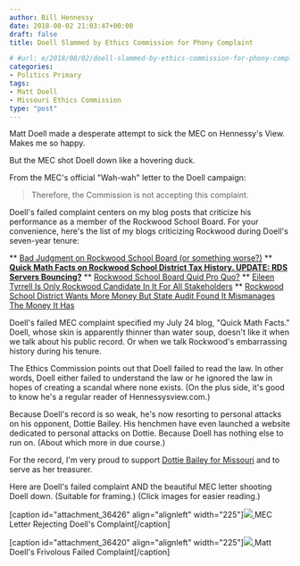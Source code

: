 ```yaml
---
author: Bill Hennessy
date: 2018-08-02 21:03:47+00:00
draft: false
title: Doell Slammed by Ethics Commission for Phony Complaint

# #url: e/2018/08/02/doell-slammed-by-ethics-commission-for-phony-complaint/
categories:
- Politics Primary
tags:
- Matt Doell
- Missouri Ethics Commission
type: "post"
---
```


Matt Doell made a desperate attempt to sick the MEC on Hennessy's View. Makes me so happy.

But the MEC shot Doell down like a hovering duck.

From the MEC's official "Wah-wah" letter to the Doell campaign:



> Therefore, the Commission is not accepting this complaint.



Doell's failed complaint centers on my blog posts that criticize his performance as a member of the Rockwood School Board. For your convenience, here's the list of my blogs criticizing Rockwood during Doell's seven-year tenure:




** [Bad Judgment on Rockwood School Board (or something worse?)](https://www.hennessysview.com/2018/07/31/bad-judgment-rockwood-school-board/)
** [**Quick Math Facts on Rockwood School District Tax History. UPDATE: RDS Servers Bouncing?**](https://www.hennessysview.com/2018/07/23/quick-math-facts-on-rockwood-school-district-tax-history/)
** [Rockwood School Board Quid Pro Quo?](https://www.hennessysview.com/2014/04/13/rockwood-school-board-quid-pro-quo/)
** [Eileen Tyrrell Is Only Rockwood Candidate In It For All Stakeholders](https://www.hennessysview.com/2014/03/29/eileen-tyrrell-rockwood-candidate-stakeholders/)
** [Rockwood School District Wants More Money But State Audit Found It Mismanages The Money It Has](https://www.hennessysview.com/2013/03/21/rockwood-school-district-wants-more-money-but-state-audit-found-it-mismanages-the-money-it-has/)


Doell's failed MEC complaint specified my July 24 blog, "Quick Math Facts." Doell, whose skin is apparently thinner than water soup, doesn't like it when we talk about his public record. Or when we talk Rockwood's embarrassing history during his tenure.

The Ethics Commission points out that Doell failed to read the law. In other words, Doell either failed to understand the law or he ignored the law in hopes of creating a scandal where none exists. (On the plus side, it's good to know he's a regular reader of Hennessysview.com.)

Because Doell's record is so weak, he's now resorting to personal attacks on his opponent, Dottie Bailey. His henchmen have even launched a website dedicated to personal attacks on Dottie. Because Doell has nothing else to run on. (About which more in due course.)

For the record, I'm very proud to support [Dottie Bailey for Missouri](https://dottiebailey.com) and to serve as her treasurer.

Here are Doell's failed complaint AND the beautiful MEC letter shooting Doell down. (Suitable for framing.) (Click images for easier reading.)

[caption id="attachment_36426" align="alignleft" width="225"][![](https://www.hennessysview.com/wp-content/uploads/2018/08/MEC-letter-1-225x300.png)
](https://www.hennessysview.com/wp-content/uploads/2018/08/MEC-letter-1.png) MEC Letter Rejecting Doell's Complaint[/caption]

[caption id="attachment_36420" align="alignleft" width="225"][![](https://www.hennessysview.com/wp-content/uploads/2018/08/MEC-complaint-225x300.png)
](https://www.hennessysview.com/wp-content/uploads/2018/08/MEC-complaint.png) Matt Doell's Frivolous Failed Complaint[/caption]


